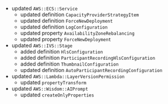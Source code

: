 - updated `AWS::ECS::Service`
  - updated definition `CapacityProviderStrategyItem`
  - updated definition `ForceNewDeployment`
  - updated definition `LogConfiguration`
  - updated property `AvailabilityZoneRebalancing`
  - updated property `ForceNewDeployment`
- updated `AWS::IVS::Stage`
  - added definition `HlsConfiguration`
  - added definition `ParticipantRecordingHlsConfiguration`
  - added definition `ThumbnailConfiguration`
  - updated definition `AutoParticipantRecordingConfiguration`
- updated `AWS::Lambda::LayerVersionPermission`
  - updated `propertyTransform`
- updated `AWS::Wisdom::AIPrompt`
  - updated `createOnlyProperties`
